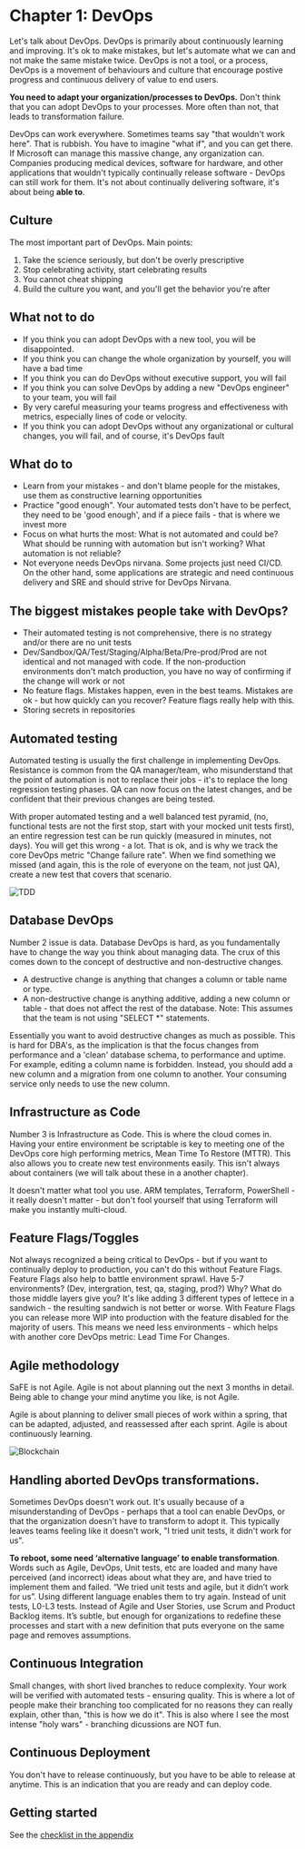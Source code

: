 # Chapter 1: DevOps

Let's talk about DevOps. DevOps is primarily about continuously learning and improving. It's ok to make mistakes, but let's automate what we can and not make the same mistake twice. DevOps is not a tool, or a process, DevOps is a movement of behaviours and culture that encourage postive progress and continuous delivery of value to end users.

**You need to adapt your organization/processes to DevOps.** Don't think that you can adopt DevOps to your processes. More often than not, that leads to transformation failure.  

DevOps can work everywhere. Sometimes teams say "that wouldn't work here". That is rubbish. You have to imagine "what if", and you can get there. If Microsoft can manage this massive change, any organization can. Companies producing medical devices, software for hardware, and other applications that wouldn't typically continually release software - DevOps can still work for them. It's not about continually delivering software, it's about being **able to**.

## Culture
The most important part of DevOps. Main points: 
1. Take the science seriously, but don't be overly prescriptive
2. Stop celebrating activity, start celebrating results
3. You cannot cheat shipping
4. Build the culture you want, and you'll get the behavior you're after

## What not to do

- If you think you can adopt DevOps with a new tool, you will be disappointed.
- If you think you can change the whole organization by yourself, you will have a bad time
- If you think you can do DevOps without executive support, you will fail
- If you think you can solve DevOps by adding a new "DevOps engineer" to your team, you will fail
- By very careful  measuring your teams progress and effectiveness with metrics, especially lines of code or velocity.
- If you think you can adopt DevOps without any organizational or cultural changes, you will fail, and of course, it's DevOps fault

## What do to
- Learn from your mistakes - and don't blame people for the mistakes, use them as constructive learning opportunities
- Practice "good enough". Your automated tests don't have to be perfect, they need to be 'good enough', and if a piece fails - that is where we invest more
- Focus on what hurts the most: What is not automated and could be? What should be running with automation but isn't working? What automation is not reliable?
- Not everyone needs DevOps nirvana. Some projects just need CI/CD. On the other hand, some applications are strategic and need continuous delivery and SRE and should strive for DevOps Nirvana. 

## The biggest mistakes people take with DevOps?
- Their automated testing is not comprehensive, there is no strategy and/or there are no unit tests
- Dev/Sandbox/QA/Test/Staging/Alpha/Beta/Pre-prod/Prod are not identical and not managed with code. If the non-production environments don't match production, you have no way of confirming if the change will work or not
- No feature flags. Mistakes happen, even in the best teams. Mistakes are ok - but how quickly can you recover? Feature flags really help with this. 
- Storing secrets in repositories

## Automated testing
Automated testing is usually the first challenge in implementing DevOps. Resistance is common from the QA manager/team, who misunderstand that the point of automation is not to replace their jobs - it's to replace the long regression testing phases. QA can now focus on the latest changes, and be confident that their previous changes are being tested.

With proper automated testing and a well balanced test pyramid, (no, functional tests are not the first stop, start with your mocked unit tests first), an entire regression test can be run quickly (measured in minutes, not days). You will get this wrong - a lot. That is ok, and is why we track the core DevOps metric "Change failure rate". When we find something we missed (and again, this is the role of everyone on the team, not just QA), create a new test that covers that scenario.

![TDD](assets/TDDAndBridges.png "TDD and bridges")

## Database DevOps
Number 2 issue is data. Database DevOps is hard, as you fundamentally have to change the way you think about managing data. The crux of this comes down to the concept of destructive and non-destructive changes.

- A destructive change is anything that changes a column or table name or type. 
- A non-destructive change is anything additive, adding a new column or table - that does not affect the rest of the database. Note: This assumes that the team is not using "SELECT \*" statements. 

Essentially you want to avoid destructive changes as much as possible. This is hard for DBA's, as the implication is that the focus changes from performance and a 'clean' database schema, to performance and uptime. For example, editing a column name is forbidden. Instead, you should add a new column and a migration from one column to another. Your consuming service only needs to use the new column.

## Infrastructure as Code
Number 3 is Infrastructure as Code. This is where the cloud comes in. Having your entire environment be scriptable is key to meeting one of the DevOps core high performing metrics, Mean Time To Restore (MTTR). This also allows you to create new test environments easily. This isn't always about containers (we will talk about these in a another chapter).

It doesn't matter what tool you use. ARM templates, Terraform, PowerShell - it really doesn't matter - but don't fool yourself that using Terraform will make you instantly multi-cloud.

## Feature Flags/Toggles
Not always recognized a being critical to DevOps - but if you want to continually deploy to production, you can't do this without Feature Flags. Feature Flags also help to battle environment sprawl. Have 5-7 environments? (Dev, intergration, test, qa, staging, prod?) Why? What do those middle layers give you? It's like adding 3 different types of lettece in a sandwich - the resulting sandwich is not better or worse. With Feature Flags you can release more WIP into production with the feature disabled for the majority of users. This means we need less environments - which helps with another core DevOps metric: Lead Time For Changes.

## Agile methodology
SaFE is not Agile. Agile is not about planning out the next 3 months in detail. Being able to change your mind anytime you like, is not Agile. 

Agile is about planning to deliver small pieces of work within a spring, that can be adapted, adjusted, and reassessed after each sprint. Agile is about continuously learning. 

![Blockchain](assets/ETAoftheETA.png)


## Handling aborted DevOps transformations. 
Sometimes DevOps doesn't work out. It's usually because of a misunderstanding of DevOps - perhaps that a tool can enable DevOps, or that the organization doesn't have to transform to adopt it. This typically leaves teams feeling like it doesn't work, "I tried unit tests, it didn't work for us". 

**To reboot, some need ‘alternative language’ to enable transformation**. Words such as Agile, DevOps, Unit tests, etc are loaded and many have perceived (and incorrect) ideas about what they are, and have tried to implement them and failed. “We tried unit tests and agile, but it didn’t work for us”. Using different language enables them to try again. Instead of unit tests, L0-L3 tests. Instead of Agile and User Stories, use Scrum and Product Backlog items. It’s subtle, but enough for organizations to redefine these processes and start with a new definition that puts everyone on the same page and removes assumptions.

## Continuous Integration
Small changes, with short lived branches to reduce complexity. Your work will be verified with automated tests - ensuring quality. This is where a lot of people make their branching too complicated for no reasons they can really explain, other than, "this is how we do it". This is also where I see the most intense "holy wars" - branching dicussions are NOT fun.

## Continuous Deployment
You don't have to release continuously, but you have to be able to release at anytime. This is an indication that you are ready and can deploy code.


## Getting started
See the [checklist in the appendix](99-Appendix-DevOpsStartUpList.md)

